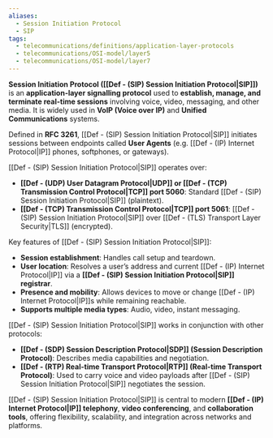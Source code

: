 ```yaml
---
aliases:
  - Session Initiation Protocol
  - SIP
tags:
  - telecommunications/definitions/application-layer-protocols
  - telecommunications/OSI-model/layer5
  - telecommunications/OSI-model/layer7
---
```


**Session Initiation Protocol ([[Def - (SIP) Session Initiation Protocol|SIP]])** is an **application-layer signalling protocol** used to **establish, manage, and terminate real-time sessions** involving voice, video, messaging, and other media. It is widely used in **VoIP (Voice over IP)** and **Unified Communications** systems.

Defined in **RFC 3261**, [[Def - (SIP) Session Initiation Protocol|SIP]] initiates sessions between endpoints called **User Agents** (e.g. [[Def - (IP) Internet Protocol|IP]] phones, softphones, or gateways).

[[Def - (SIP) Session Initiation Protocol|SIP]] operates over:
- **[[Def - (UDP) User Datagram Protocol|UDP]] or [[Def - (TCP) Transmission Control Protocol|TCP]] port 5060**: Standard [[Def - (SIP) Session Initiation Protocol|SIP]] (plaintext).
- **[[Def - (TCP) Transmission Control Protocol|TCP]] port 5061**: [[Def - (SIP) Session Initiation Protocol|SIP]] over [[Def - (TLS) Transport Layer Security|TLS]] (encrypted).

Key features of [[Def - (SIP) Session Initiation Protocol|SIP]]:
- **Session establishment**: Handles call setup and teardown.
- **User location**: Resolves a user’s address and current [[Def - (IP) Internet Protocol|IP]] via a **[[Def - (SIP) Session Initiation Protocol|SIP]] registrar**.
- **Presence and mobility**: Allows devices to move or change [[Def - (IP) Internet Protocol|IP]]s while remaining reachable.
- **Supports multiple media types**: Audio, video, instant messaging.

[[Def - (SIP) Session Initiation Protocol|SIP]] works in conjunction with other protocols:
- **[[Def - (SDP) Session Description Protocol|SDP]] (Session Description Protocol)**: Describes media capabilities and negotiation.
- **[[Def - (RTP) Real-time Transport Protocol|RTP]] (Real-time Transport Protocol)**: Used to carry voice and video payloads after [[Def - (SIP) Session Initiation Protocol|SIP]] negotiates the session.

[[Def - (SIP) Session Initiation Protocol|SIP]] is central to modern **[[Def - (IP) Internet Protocol|IP]] telephony**, **video conferencing**, and **collaboration tools**, offering flexibility, scalability, and integration across networks and platforms.
